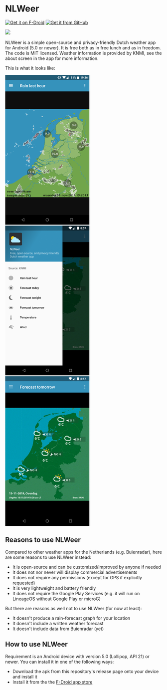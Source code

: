 # NLWeer

[![Get it on F-Droid](https://img.shields.io/f-droid/v/foss.cnugteren.nlweer.svg)](https://f-droid.org/en/packages/foss.cnugteren.nlweer) [![Get it from GitHub](https://img.shields.io/github/release/cnugteren/NLWeer.svg?logo=github)](https://github.com/CNugteren/NLWeer/releases)

<a href="https://f-droid.org/packages/foss.cnugteren.nlweer">
  <img src="https://fdroid.gitlab.io/artwork/badge/get-it-on.png" height="75">
</a>

NLWeer is a simple open-source and privacy-friendly Dutch weather app for Android (5.0 or newer). It is free both as in free lunch and as in freedom. The code is MIT licensed. Weather information is provided by KNMI, see the about screen in the app for more information.

This is what it looks like:

![NLWeer rain radar](metadata/en-US/images/phoneScreenshots/rain_radar.png) ![NLWeer navigation menu](metadata/en-US/images/phoneScreenshots/navigation_menu.png) ![NLWeer forecast](metadata/en-US/images/phoneScreenshots/forecast.png)


## Reasons to use NLWeer

Compared to other weather apps for the Netherlands (e.g. Buienradar), here are some reasons to use NLWeer instead:

* It is open-source and can be customized/improved by anyone if needed
* It does not nor never will display commercial advertisements
* It does not require any permissions (except for GPS if explicitly requested)
* It is very lightweight and battery friendly
* It does not require the Google Play Services (e.g. it will run on LineageOS without Google Play or microG)

But there are reasons as well not to use NLWeer (for now at least):

* It doesn't produce a rain-forecast graph for your location
* It doesn't include a written weather forecast
* It doesn't include data from Buienradar (yet)


## How to use NLWeer

Requirement is an Android device with version 5.0 (Lollipop, API 21) or newer. You can install it in one of the following ways:

* Download the apk from this repository's release page onto your device and install it
* Install it from the the [F-Droid app store](https://f-droid.org/en/packages/foss.cnugteren.nlweer/)

